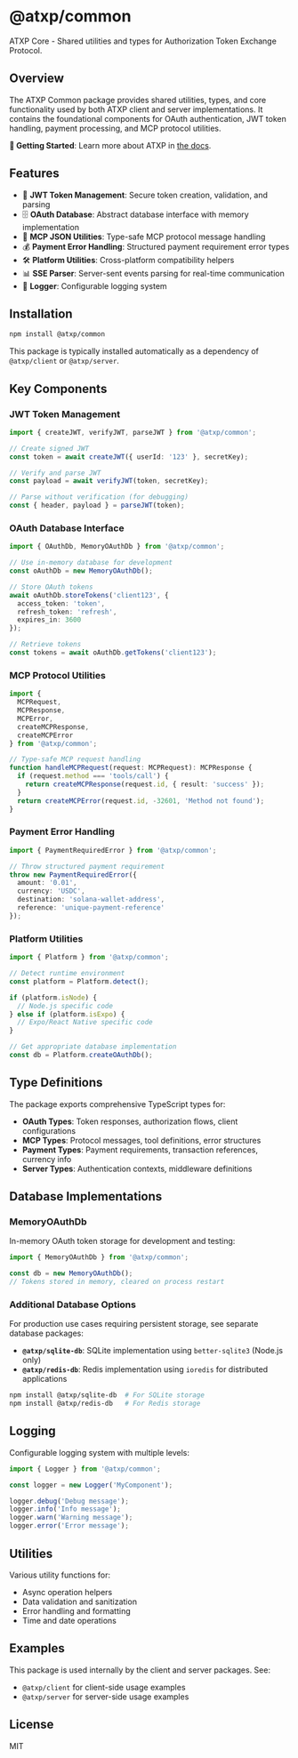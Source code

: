 # @atxp/common

ATXP Core - Shared utilities and types for Authorization Token Exchange Protocol.

## Overview

The ATXP Common package provides shared utilities, types, and core functionality used by both ATXP client and server implementations. It contains the foundational components for OAuth authentication, JWT token handling, payment processing, and MCP protocol utilities.

**🚀 Getting Started**: Learn more about ATXP in [the docs](https://docs.atxp.ai/atxp).

## Features

- 🔐 **JWT Token Management**: Secure token creation, validation, and parsing
- 🗄️ **OAuth Database**: Abstract database interface with memory implementation
- 📡 **MCP JSON Utilities**: Type-safe MCP protocol message handling
- 💰 **Payment Error Handling**: Structured payment requirement error types
- 🛠️ **Platform Utilities**: Cross-platform compatibility helpers
- 📊 **SSE Parser**: Server-sent events parsing for real-time communication
- 🔧 **Logger**: Configurable logging system

## Installation

```bash
npm install @atxp/common
```

This package is typically installed automatically as a dependency of `@atxp/client` or `@atxp/server`.

## Key Components

### JWT Token Management

```typescript
import { createJWT, verifyJWT, parseJWT } from '@atxp/common';

// Create signed JWT
const token = await createJWT({ userId: '123' }, secretKey);

// Verify and parse JWT
const payload = await verifyJWT(token, secretKey);

// Parse without verification (for debugging)
const { header, payload } = parseJWT(token);
```

### OAuth Database Interface

```typescript
import { OAuthDb, MemoryOAuthDb } from '@atxp/common';

// Use in-memory database for development
const oAuthDb = new MemoryOAuthDb();

// Store OAuth tokens
await oAuthDb.storeTokens('client123', {
  access_token: 'token',
  refresh_token: 'refresh',
  expires_in: 3600
});

// Retrieve tokens
const tokens = await oAuthDb.getTokens('client123');
```

### MCP Protocol Utilities

```typescript
import { 
  MCPRequest, 
  MCPResponse, 
  MCPError,
  createMCPResponse,
  createMCPError 
} from '@atxp/common';

// Type-safe MCP request handling
function handleMCPRequest(request: MCPRequest): MCPResponse {
  if (request.method === 'tools/call') {
    return createMCPResponse(request.id, { result: 'success' });
  }
  return createMCPError(request.id, -32601, 'Method not found');
}
```

### Payment Error Handling

```typescript
import { PaymentRequiredError } from '@atxp/common';

// Throw structured payment requirement
throw new PaymentRequiredError({
  amount: '0.01',
  currency: 'USDC',
  destination: 'solana-wallet-address',
  reference: 'unique-payment-reference'
});
```

### Platform Utilities

```typescript
import { Platform } from '@atxp/common';

// Detect runtime environment
const platform = Platform.detect();

if (platform.isNode) {
  // Node.js specific code
} else if (platform.isExpo) {
  // Expo/React Native specific code
}

// Get appropriate database implementation
const db = Platform.createOAuthDb();
```

## Type Definitions

The package exports comprehensive TypeScript types for:

- **OAuth Types**: Token responses, authorization flows, client configurations
- **MCP Types**: Protocol messages, tool definitions, error structures  
- **Payment Types**: Payment requirements, transaction references, currency info
- **Server Types**: Authentication contexts, middleware definitions

## Database Implementations

### MemoryOAuthDb

In-memory OAuth token storage for development and testing:

```typescript
import { MemoryOAuthDb } from '@atxp/common';

const db = new MemoryOAuthDb();
// Tokens stored in memory, cleared on process restart
```

### Additional Database Options

For production use cases requiring persistent storage, see separate database packages:

- **`@atxp/sqlite-db`**: SQLite implementation using `better-sqlite3` (Node.js only)
- **`@atxp/redis-db`**: Redis implementation using `ioredis` for distributed applications

```bash
npm install @atxp/sqlite-db  # For SQLite storage
npm install @atxp/redis-db   # For Redis storage
```

## Logging

Configurable logging system with multiple levels:

```typescript
import { Logger } from '@atxp/common';

const logger = new Logger('MyComponent');

logger.debug('Debug message');
logger.info('Info message'); 
logger.warn('Warning message');
logger.error('Error message');
```

## Utilities

Various utility functions for:
- Async operation helpers
- Data validation and sanitization
- Error handling and formatting
- Time and date operations

## Examples

This package is used internally by the client and server packages. See:
- `@atxp/client` for client-side usage examples
- `@atxp/server` for server-side usage examples

## License

MIT